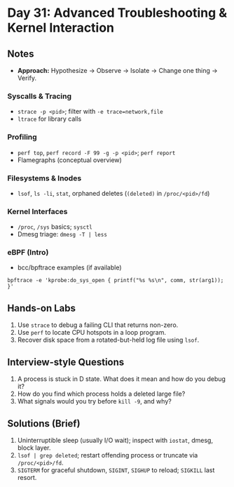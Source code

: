 # Day 31: Advanced Troubleshooting & Kernel Interaction

## Notes
- **Approach:** Hypothesize → Observe → Isolate → Change one thing → Verify.

### Syscalls & Tracing
- `strace -p <pid>`; filter with `-e trace=network,file`
- `ltrace` for library calls

### Profiling
- `perf top`, `perf record -F 99 -g -p <pid>`; `perf report`
- Flamegraphs (conceptual overview)

### Filesystems & Inodes
- `lsof`, `ls -li`, `stat`, orphaned deletes (`(deleted)` in `/proc/<pid>/fd`)

### Kernel Interfaces
- `/proc`, `/sys` basics; `sysctl`
- Dmesg triage: `dmesg -T | less`

### eBPF (Intro)
- bcc/bpftrace examples (if available)
```
bpftrace -e 'kprobe:do_sys_open { printf("%s %s\n", comm, str(arg1)); }'
```

## Hands-on Labs
1. Use `strace` to debug a failing CLI that returns non-zero.
2. Use `perf` to locate CPU hotspots in a loop program.
3. Recover disk space from a rotated-but-held log file using `lsof`.

## Interview-style Questions
1. A process is stuck in D state. What does it mean and how do you debug it?
2. How do you find which process holds a deleted large file?
3. What signals would you try before `kill -9`, and why?

## Solutions (Brief)
1. Uninterruptible sleep (usually I/O wait); inspect with `iostat`, dmesg, block layer.
2. `lsof | grep deleted`; restart offending process or truncate via `/proc/<pid>/fd`.
3. `SIGTERM` for graceful shutdown, `SIGINT`, `SIGHUP` to reload; `SIGKILL` last resort.

